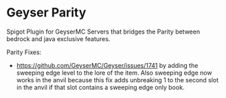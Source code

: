 # Geyser Parity
Spigot Plugin for GeyserMC Servers that bridges the Parity between bedrock and java exclusive features.

Parity Fixes:
- https://github.com/GeyserMC/Geyser/issues/1741 by adding the sweeping edge level to the lore of the item. Also sweeping edge now works in the anvil because this fix adds unbreaking 1 to the second slot in the anvil if that slot contains a sweeping edge only book.
